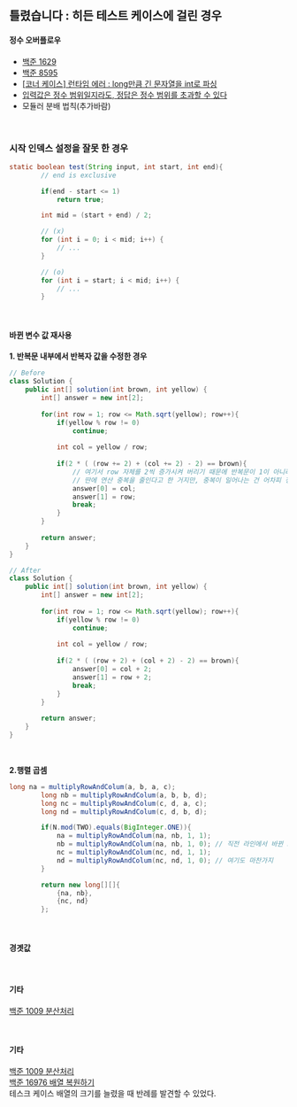 ## 틀렸습니다 : 히든 테스트 케이스에 걸린 경우


#### 정수 오버플로우
- [백준 1629](https://github.com/AtomicLiquors/Algorithm_Practice/blob/main/recursive/Main_1629.java)
- [백준 8595](https://github.com/AtomicLiquors/Algorithm_Practice/blob/main/regex/Main_8595.java)
- [[코너 케이스] 런타임 에러 : long만큼 긴 문자열을 int로 파싱](https://school.programmers.co.kr/learn/courses/30/lessons/147355?language=java)
- [입력값은 정수 범위일지라도, 정답은 정수 범위를 초과할 수 있다](https://velog.io/@skyepodium/%EB%B0%B1%EC%A4%80-13458-%EC%8B%9C%ED%97%98-%EA%B0%90%EB%8F%85)
- 모듈러 분배 법칙(추가바람)

<br>


### 시작 인덱스 설정을 잘못 한 경우
```java
static boolean test(String input, int start, int end){
        // end is exclusive

        if(end - start <= 1)
            return true;

        int mid = (start + end) / 2;

        // (x)
        for (int i = 0; i < mid; i++) {
            // ...
        }

        // (o)
        for (int i = start; i < mid; i++) {
            // ...
        }

```

<br>

#### 바뀐 변수 값 재사용
**1. 반복문 내부에서 반복자 값을 수정한 경우**
```java
// Before
class Solution {
    public int[] solution(int brown, int yellow) {
        int[] answer = new int[2];
        
        for(int row = 1; row <= Math.sqrt(yellow); row++){
            if(yellow % row != 0)
                continue;
            
            int col = yellow / row;
            
            if(2 * ( (row += 2) + (col += 2) - 2) == brown){
                // 여기서 row 자체를 2씩 증가시켜 버리기 때문에 반복문이 1이 아니라 3 간격으로 건너뛰게 된다.
                // 딴에 연산 중복을 줄인다고 한 거지만, 중복이 일어나는 건 어차피 정답을 찾았을 때 단 한번 뿐이므로 큰 의미가 없다.
                answer[0] = col;
                answer[1] = row;
                break;
            }
        }
        
        return answer;
    }
}
```

```java
// After
class Solution {
    public int[] solution(int brown, int yellow) {
        int[] answer = new int[2];
        
        for(int row = 1; row <= Math.sqrt(yellow); row++){
            if(yellow % row != 0)
                continue;
            
            int col = yellow / row;
            
            if(2 * ( (row + 2) + (col + 2) - 2) == brown){
                answer[0] = col + 2;
                answer[1] = row + 2;
                break;
            }
        }
        
        return answer;
    }
}
```

<br>

**2.행렬 곱셈**
```java
long na = multiplyRowAndColum(a, b, a, c);
        long nb = multiplyRowAndColum(a, b, b, d);
        long nc = multiplyRowAndColum(c, d, a, c);
        long nd = multiplyRowAndColum(c, d, b, d);

        if(N.mod(TWO).equals(BigInteger.ONE)){
            na = multiplyRowAndColum(na, nb, 1, 1);
            nb = multiplyRowAndColum(na, nb, 1, 0); // 직전 라인에서 바뀐 na값을 재사용하고 있다.
            nc = multiplyRowAndColum(nc, nd, 1, 1);
            nd = multiplyRowAndColum(nc, nd, 1, 0); // 여기도 마찬가지
        }

        return new long[][]{
            {na, nb},
            {nc, nd}
        };
```

<br>

#### 경곗값

<br>

#### 기타
[백준 1009 분산처리](https://www.acmicpc.net/problem/1009)

<br>

#### 기타
[백준 1009 분산처리](https://www.acmicpc.net/problem/1009)  
[백준 16976 배열 복원하기](https://www.acmicpc.net/problem/16967)  
테스크 케이스 배열의 크기를 늘렸을 때 반례를 발견할 수 있었다.  
